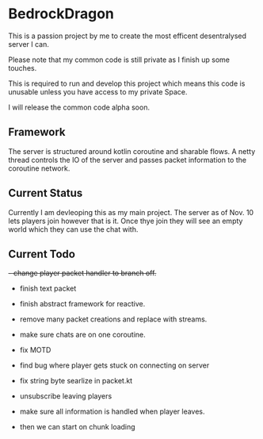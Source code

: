 # BedrockDragon

This is a passion project by me to create the most efficent desentralysed server I can. 

Please note that my common code is still private as I finish up some touches. 

This is required to run and develop this project which means this code is unusable unless you have access to my private Space.

I will release the common code alpha soon.


## Framework

The server is structured around kotlin coroutine and sharable flows. A netty thread controls the IO of the server and passes packet information to the
coroutine network.


## Current Status

Currently I am devleoping this as my main project. The server as of Nov. 10 lets players join however that is it. Once thye join they will see an empty world 
which they can use the chat with.

## Current Todo

~~- change player packet handler to branch off.~~
- finish text packet
- finish abstract framework for reactive.
- remove many packet creations and replace with streams.
- make sure chats are on one coroutine.
- fix MOTD
- find bug where player gets stuck on connecting on server
- fix string byte searlize in packet.kt
- unsubscribe leaving players
- make sure all information is handled when player leaves.

- then we can start on chunk loading
